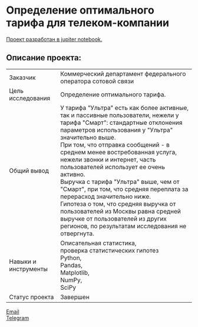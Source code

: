 # Определение оптимального тарифа для телеком-компании

[Проект разработан в jupiter notebook.](https://github.com/data-analyst-mr/yandex-projects/blob/main/tarifs/tarifs.ipynb)<br/>

## Описание проекта:
|   |  |
|---------------|-------------------|
|Заказчик | Коммерческий департамент федерального оператора сотовой связи|
|Цель исследования| Определение оптимального тарифа.|
|Общий вывод|У тарифа "Ультра" есть как более активные, так и пассивные пользователи, нежели у тарифа "Смарт": стандартные отклонения параметров использования у "Ультра" значительно выше.<br/>При том, что отправка сообщений - в среднем менее востребованная услуга, нежели звонки и интернет, часть пользователей использует ее очень активно.<br/>Выручка с тарифа "Ультра" выше, чем от "Смарт", при том, что средняя переплата за перерасход значительно ниже.<br/>Гипотеза о том, что средняя выручка от пользователей из Москвы равна средней выручке от пользователей из других регионов, по результатам исследования не отвергнута.|
|Навыки и инструменты|Описательная статистика,<br/>проверка статистических гипотез<br/>Python,<br/>Pandas,<br/>Matplotlib,<br/>NumPy,<br/>SciPy|
|Статус проекта| Завершен|


[Email](mailto:mikhail-shestakov-2022@bk.ru)<br/>
[Telegram](https://t.me/mshestakov1982)

